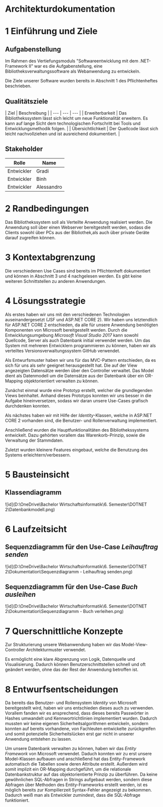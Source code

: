 # **Architekturdokumentation**

# 1 Einführung und Ziele

## Aufgabenstellung

Im Rahmen des Vertiefungsmoduls "Softwareentwicklung mit dem .NET-Framework II" war es die Aufgabenstellung, eine Bibliotheksverwaltungssoftware als Webanwendung zu entwickeln.

Die Ziele unserer Software wurden bereits in Abschnitt 1 des Pflichtenheftes beschrieben.

## Qualitätsziele

| Ziel | Beschreibung |
| --- | --- | --- |
| Erweiterbarkeit | Das Bibliothekssystem lässt sich leicht um neue Funktionalität erweitern. Es kann auf lange Sicht dem technologischen Fortschritt bei Tools und Entwicklungsmethodik folgen. |
| Übersichtlichkeit |  Der Quellcode lässt sich leicht nachvollziehen und ist ausreichend dokumentiert. |

## Stakeholder

| Rolle | Name |
| --- | --- |
| Entwickler | Gradi |
| Entwickler | Binh |
| Entwickler | Alessandro |

# 2 Randbedingungen

Das Bibliothekssystem soll als Verteilte Anwendung realisiert werden. Die Anwendung soll über einen Webserver bereitgestellt werden, sodass die Clients sowohl über PCs aus der Bibliothek,als auch über private Geräte darauf zugreifen können.

# 3 Kontextabgrenzung

Die verschiedenen Use Cases sind bereits im Pflichtenheft dokumentiert und können in Abschnitt 3 und 4 nachgelesen werden. Es gibt keine weiteren Schnittstellen zu anderen Anwendungen.

# 4 Lösungsstrategie

Als erstes haben wir uns mit den verschiedenen Technologien auseinandergesetzt (JSF und ASP.NET CORE 2). Wir haben uns letztendlich für ASP.NET CORE 2 entschieden, da alle für unsere Anwendung benötigten Komponenten von Microsoft bereitgestellt werden. Durch die Entwicklungsumgebung *Microsoft Visual Studio 2017* kann sowohl Quellcode, Server als auch Datenbank initial verwendet werden. Um das System mit mehreren Entwicklern programmieren zu können, haben wir als verteiltes Versionsverwaltungssystem GitHub verwendet.

Als Entwurfsmuster haben wir uns für das MVC-Pattern entschieden, da es sich für uns als sehr geeignet herausgestellt hat. Die auf der View angezeigten Datensätze werden über den Controller verwaltet. Das Model dient als Datenmodell um die Datensätze aus der Datenbank über ein OR-Mapping objektorientiert verwalten zu können.

Zunächst einmal wurde eine Prototyp erstellt, welcher die grundlegenden Views beinhaltet. Anhand dieses Prototyps konnten wir uns besser in die Aufgabe hineinversetzen, sodass wir daran unsere Use-Cases grafisch durchdenken konnten.

Als nächstes haben wir mit Hilfe der *Identity*-Klassen, welche in ASP.NET CORE 2 vorhanden sind, die Benutzer- und Rollenverwaltung implementiert.

Anschließend wurden die Hauptfunktionalitäten des Bibliothekssystems entwickelt. Dazu gehörten vorallem das Warenkorb-Prinzip, sowie die Verwaltung der Stammdaten.

Zuletzt wurden kleinere Features eingebaut, welche die Benutzung des Systems erleichtern/verbessern.

# 5 Bausteinsicht

## Klassendiagramm

![id](D:\OneDrive\Bachelor Wirtschaftsinformatik\6. Semester\DOTNET 2\Datenbankmodell.png)


# 6 Laufzeitsicht

## Sequenzdiagramm für den Use-Case *Leihauftrag senden*

![id](D:\OneDrive\Bachelor Wirtschaftsinformatik\6. Semester\DOTNET 2\Dokumentation\Sequenzdiagramm - Leihauftrag senden.png)

## Sequenzdiagramm für den Use-Case *Buch ausleihen*

![id](D:\OneDrive\Bachelor Wirtschaftsinformatik\6. Semester\DOTNET 2\Dokumentation\Sequenzdiagramm - Buch verleihen.png)

# 7 Querschnittliche Konzepte

Zur Strukturierung unsere Webanwendung haben wir das Model-View-Controller Architekturmuster verwendet. 

Es ermöglicht eine klare Abgrenzung von Logik, Datenquelle und Visualisierung. Dadurch können Benutzerschnittstellen schnell und oft geändert werden, ohne das der Rest der Anwendung betroffen ist.

# 8 Entwurfsentscheidungen

Da bereits das Benutzer- und Rollensystem *Identity* von Microsoft bereitgestellt wird, haben wir uns entschieden dieses auch zu verwenden. Vorallem fanden wir es ansprechend, dass dieses bereits Passwörter in Hashes umwandelt und  Kennwortrichtlinien implementiert wurden. Dadurch mussten wir keine eigenen Sicherheitsalgorithmen entwickeln, sondern konnten auf bereits vorhandene, von Fachleuten entwickelte zurückgreifen und somit potenzielle Sicherheitslücken erst gar nicht in unserer Anwendung entstehen zu lassen.

Um unsere Datenbank verwalten zu können, haben wir das *Entity Framework* von Microsoft verwendet. Daduch konnten wir zu erst unsere Model-Klassen aufbauen und anschließend hat das Entity-Framework automatisch die Tabellen sowie deren Attribute erstellt. Außerdem wird somit implizit ein OR-Mapping durchgeführt, um die relationale Datenbankstruktur auf das objektorientierte Prinzip zu überführen. Da keine gewöhnlichen SQL-Abfragen in Strings aufgebaut werden, sondern diese Abfragen über Methoden des Entity-Frameworks erstellt werden, ist es möglich bereits zur Kompilierzeit Syntax-Fehler angezeigt zu bekommen. Dadurch weiß man als Entwickler zumindest, dass die SQL-Abfrage funktioniert.